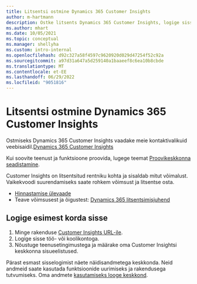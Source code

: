 ```yaml
---
title: Litsentsi ostmine Dynamics 365 Customer Insights
author: m-hartmann
description: Ostke litsents Dynamics 365 Customer Insights, logige sisse ja tutvuge rakendusega.
ms.author: mhart
ms.date: 10/05/2021
ms.topic: conceptual
ms.manager: shellyha
ms.custom: intro-internal
ms.openlocfilehash: d92c327a58f4597c9620920d029d47254f52c92a
ms.sourcegitcommit: a97d31a647a5d259140a1baaeef8c6ea10b8cbde
ms.translationtype: MT
ms.contentlocale: et-EE
ms.lasthandoff: 06/29/2022
ms.locfileid: "9051816"
---
```

# <a name="purchase-a-license-of-dynamics-365-customer-insights"></a>Litsentsi ostmine Dynamics 365 Customer Insights

Ostmiseks Dynamics 365 Customer Insights vaadake meie kontaktivalikuid veebisaidil.[Dynamics 365 Customer Insights](https://dynamics.microsoft.com/ai/customer-insights/)

Kui soovite teenust ja funktsioone proovida, lugege teemat [Proovikeskkonna seadistamine](trial-signup.md).

Customer Insights on litsentsitud rentniku kohta ja sisaldab mitut võimalust. Vaikekvoodi suurendamiseks saate rohkem võimsust ja litsentse osta.
- [Hinnastamise ülevaade](https://dynamics.microsoft.com/ai/customer-insights/pricing/)
- Teave võimsusest ja õigustest: [Dynamics 365 litsentsimisjuhend](https://go.microsoft.com/fwlink/?LinkId=866544)

## <a name="sign-in-for-the-first-time"></a>Logige esimest korda sisse

1. Minge rakenduse [Customer Insights URL-ile](https://home.ci.ai.dynamics.com).
1. Logige sisse töö- või koolikontoga.
1. Nõustuge teenusetingimustega ja määrake oma Customer Insightsi keskkonna sisueelistused.

Pärast esmast sisselogimist näete näidisandmetega keskkonda. Neid andmeid saate kasutada funktsioonide uurimiseks ja rakendusega tutvumiseks. Oma andmete [kasutamiseks looge keskkond](create-environment.md).
